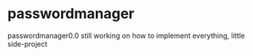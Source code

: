 # passwordmanager
passwordmanager0.0
still working on how to implement everything, little side-project
